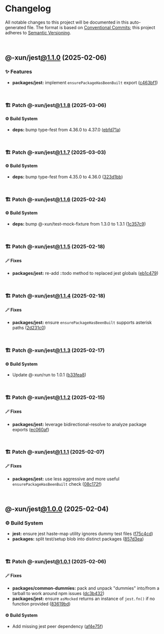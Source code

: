 # Changelog

All notable changes to this project will be documented in this auto-generated
file. The format is based on [Conventional Commits][1];
this project adheres to [Semantic Versioning][2].

<br />

## @-xun/jest[@1.1.0][3] (2025-02-06)

### ✨ Features

- **packages/jest:** implement `ensurePackageHasBeenBuilt` export ([c463bf1][4])

<br />

### 🏗️ Patch @-xun/jest[@1.1.8][5] (2025-03-06)

#### ⚙️ Build System

- **deps:** bump type-fest from 4.36.0 to 4.37.0 ([ebfd71a][6])

<br />

### 🏗️ Patch @-xun/jest[@1.1.7][7] (2025-03-03)

#### ⚙️ Build System

- **deps:** bump type-fest from 4.35.0 to 4.36.0 ([323d1bb][8])

<br />

### 🏗️ Patch @-xun/jest[@1.1.6][9] (2025-02-24)

#### ⚙️ Build System

- **deps:** bump @-xun/test-mock-fixture from 1.3.0 to 1.3.1 ([1c357c9][10])

<br />

### 🏗️ Patch @-xun/jest[@1.1.5][11] (2025-02-18)

#### 🪄 Fixes

- **packages/jest:** re-add ::todo method to replaced jest globals ([eb1c479][12])

<br />

### 🏗️ Patch @-xun/jest[@1.1.4][13] (2025-02-18)

#### 🪄 Fixes

- **packages/jest:** ensure `ensurePackageHasBeenBuilt` supports asterisk paths ([2d231c0][14])

<br />

### 🏗️ Patch @-xun/jest[@1.1.3][15] (2025-02-17)

#### ⚙️ Build System

- Update @-xun/run to 1.0.1 ([b33fea8][16])

<br />

### 🏗️ Patch @-xun/jest[@1.1.2][17] (2025-02-15)

#### 🪄 Fixes

- **packages/jest:** leverage bidirectional-resolve to analyze package exports ([ec060af][18])

<br />

### 🏗️ Patch @-xun/jest[@1.1.1][19] (2025-02-07)

#### 🪄 Fixes

- **packages/jest:** use less aggressive and more useful `ensurePackageHasBeenBuilt` check ([08c172f][20])

<br />

## @-xun/jest[@1.0.0][21] (2025-02-04)

### ⚙️ Build System

- **jest:** ensure jest haste-map utility ignores dummy test files ([f75c4cd][22])
- **packages:** split test/setup blob into distinct packages ([857d3ea][23])

<br />

### 🏗️ Patch @-xun/jest[@1.0.1][24] (2025-02-06)

#### 🪄 Fixes

- **packages/common-dummies:** pack and unpack "dummies" into/from a tarball to work around npm issues ([dc3b432][25])
- **packages/jest:** ensure `asMocked` returns an instance of `jest.fn()` if no function provided ([83619bd][26])

#### ⚙️ Build System

- Add missing jest peer dependency ([af4e75f][27])

[1]: https://conventionalcommits.org
[2]: https://semver.org
[3]: https://github.com/Xunnamius/test-utils/compare/@-xun/jest@1.0.1...@-xun/jest@1.1.0
[4]: https://github.com/Xunnamius/test-utils/commit/c463bf1463aea0453e6a08cbbcb204aba8b229ef
[5]: https://github.com/Xunnamius/test-utils/compare/@-xun/jest@1.1.7...@-xun/jest@1.1.8
[6]: https://github.com/Xunnamius/test-utils/commit/ebfd71ae5254a3c4cb33b94c4c1777fdaa1f559c
[7]: https://github.com/Xunnamius/test-utils/compare/@-xun/jest@1.1.6...@-xun/jest@1.1.7
[8]: https://github.com/Xunnamius/test-utils/commit/323d1bbb2784524bc0fd6ac2a04430a19fc414c4
[9]: https://github.com/Xunnamius/test-utils/compare/@-xun/jest@1.1.5...@-xun/jest@1.1.6
[10]: https://github.com/Xunnamius/test-utils/commit/1c357c951aa527f86e5a3a850b3c904c7d633ae0
[11]: https://github.com/Xunnamius/test-utils/compare/@-xun/jest@1.1.4...@-xun/jest@1.1.5
[12]: https://github.com/Xunnamius/test-utils/commit/eb1c4791975c2e404ed1d1fa0124c3bbd9ef41f4
[13]: https://github.com/Xunnamius/test-utils/compare/@-xun/jest@1.1.3...@-xun/jest@1.1.4
[14]: https://github.com/Xunnamius/test-utils/commit/2d231c008d107baf61eba939013d58df61adad65
[15]: https://github.com/Xunnamius/test-utils/compare/@-xun/jest@1.1.2...@-xun/jest@1.1.3
[16]: https://github.com/Xunnamius/test-utils/commit/b33fea8db53369e4e821d273ed05fd0d4c91b749
[17]: https://github.com/Xunnamius/test-utils/compare/@-xun/jest@1.1.1...@-xun/jest@1.1.2
[18]: https://github.com/Xunnamius/test-utils/commit/ec060af799a2bd987617106ad6f035907c4f4f42
[19]: https://github.com/Xunnamius/test-utils/compare/@-xun/jest@1.1.0...@-xun/jest@1.1.1
[20]: https://github.com/Xunnamius/test-utils/commit/08c172fd86063ef2cb40963f770391649cfb8900
[21]: https://github.com/Xunnamius/test-utils/compare/857d3eac80084608a88cbc27476cbe23e155ce7d...@-xun/jest@1.0.0
[22]: https://github.com/Xunnamius/test-utils/commit/f75c4cd929f5d1720d466436ad2ee5c68cced170
[23]: https://github.com/Xunnamius/test-utils/commit/857d3eac80084608a88cbc27476cbe23e155ce7d
[24]: https://github.com/Xunnamius/test-utils/compare/@-xun/jest@1.0.0...@-xun/jest@1.0.1
[25]: https://github.com/Xunnamius/test-utils/commit/dc3b432f6d15898a8396cf56c73f03cafcecb7a9
[26]: https://github.com/Xunnamius/test-utils/commit/83619bdf03d91fda9056a40b5dc66ce530cc9131
[27]: https://github.com/Xunnamius/test-utils/commit/af4e75f9b436c758cd44a902f489c5640d8b2b47
